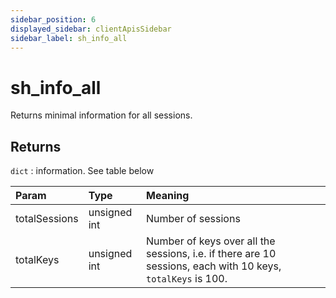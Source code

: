 ```yaml
---
sidebar_position: 6
displayed_sidebar: clientApisSidebar
sidebar_label: sh_info_all
---
```


# sh_info_all
Returns minimal information for all sessions.


## Returns
`dict` : information. See table below


|Param|Type|Meaning|
|:---|:---|:---|
|totalSessions|unsigned int|Number of sessions|
|totalKeys|unsigned int|Number of keys over all the sessions, i.e. if there are 10 sessions, each with 10 keys, `totalKeys` is 100.|
